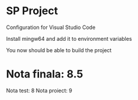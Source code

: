 # SP Project
Configuration for Visual Studio Code

Install mingw64 and add it to environment variables

You now should be able to build the project

# Nota finala: 8.5
Nota test: 8
Nota proiect: 9
